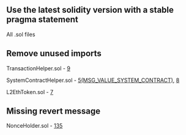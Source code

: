 ## Use the latest solidity version with a stable pragma statement
All .sol files

## Remove unused imports
TransactionHelper.sol - [9](https://github.com/code-423n4/2023-03-zksync//blob/main/contracts/libraries/TransactionHelper.sol#L9)

SystemContractHelper.sol - [5(MSG_VALUE_SYSTEM_CONTRACT)](https://github.com/code-423n4/2023-03-zksync/blob/main/contracts/libraries/SystemContractHelper.sol#L5), [8](https://github.com/code-423n4/2023-03-zksync/blob/main/contracts/libraries/SystemContractHelper.sol#L8)

L2EthToken.sol - [7](https://github.com/code-423n4/2023-03-zksync/blob/main/contracts/L2EthToken.sol#L7)

## Missing revert message
NonceHolder.sol - [135](https://github.com/code-423n4/2023-03-zksync/blob/main/contracts/NonceHolder.sol#L135)